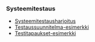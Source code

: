 ### Systeemitestaus

- [Systeemitestausharjoitus](../docs/testaussuunnitelma.pdf)
- [Testaussuunnitelma-esimerkki](../docs/testaus_testaussuunnitelma_malli_2.pdf)
- [Testitapaukset-esimerkki](../docs/testitapaukset_esim.pdf)

